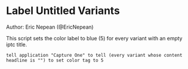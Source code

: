 # Label Untitled Variants

Author: Eric Nepean (@EricNepean)

This script sets the color label to blue (5) for every variant with an empty iptc title.

```applescript
tell application "Capture One" to tell (every variant whose content headline is "") to set color tag to 5
```
